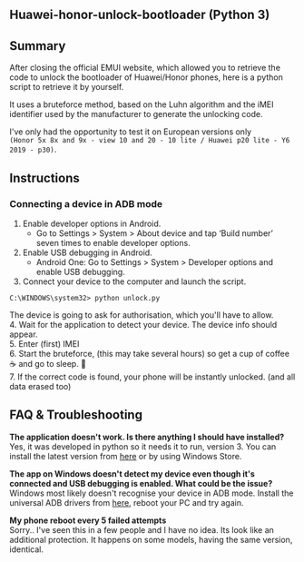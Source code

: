 ## Huawei-honor-unlock-bootloader (Python 3)

## Summary
  
After closing the official EMUI website, which allowed you to retrieve the code to unlock the bootloader of Huawei/Honor phones, here is a python script to retrieve it by yourself.

It uses a bruteforce method, based on the Luhn algorithm and the iMEI identifier used by the manufacturer to generate the unlocking code.

I've only had the opportunity to test it on European versions only  
`(Honor 5x 8x and 9x - view 10 and 20 - 10 lite / Huawei p20 lite - Y6 2019 - p30)`.  
  
  
  
## Instructions
### Connecting a device in ADB mode
  
1. Enable developer options in Android.
    * Go to Settings > System > About device and tap ‘Build number’ seven times to enable developer options.
2. Enable USB debugging in Android.
    * Android One: Go to Settings > System > Developer options and enable USB debugging.
3. Connect your device to the computer and launch the script. 
```batch
C:\WINDOWS\system32> python unlock.py
```
The device is going to ask for authorisation, which you'll have to allow.  
4. Wait for the application to detect your device. The device info should appear.  
5. Enter (first) IMEI  
6. Start the bruteforce, (this may take several hours) so get a cup of coffee ☕ and go to sleep. 💫  
7. If the correct code is found, your phone will be instantly unlocked. (and all data erased too)  
  
  
  
## FAQ & Troubleshooting  
  
**The application doesn't work. Is there anything I should have installed?**  
Yes, it was developed in python so it needs it to run, version 3. You can install the latest version from [here](https://www.python.org/downloads/) or by using Windows Store.
  
**The app on Windows doesn't detect my device even though it's connected and USB debugging is enabled. What could be the issue?**  
Windows most likely doesn't recognise your device in ADB mode. Install the universal ADB drivers from [here](http://dl.adbdriver.com/upload/adbdriver.zip), reboot your PC and try again.
  
**My phone reboot every 5 failed attempts**  
Sorry.. I've seen this in a few people and I have no idea. Its look like an additional protection. It happens on some models, having the same version, identical.

